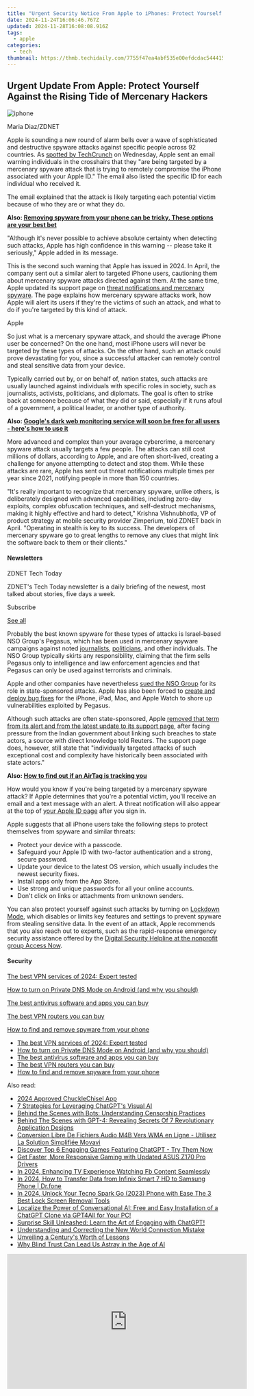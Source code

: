 ```yaml
---
title: "Urgent Security Notice From Apple to iPhones: Protect Yourself Against Rising Mercenary Spyware Risks."
date: 2024-11-24T16:06:46.767Z
updated: 2024-11-28T16:08:08.916Z
tags:
  - apple
categories:
  - tech
thumbnail: https://thmb.techidaily.com/7755f47ea4abf535e00efdcdac544415bc3009815aff334a960cff2517394707.png
---
```


## Urgent Update From Apple: Protect Yourself Against the Rising Tide of Mercenary Hackers

![iphone](https://www.zdnet.com/a/img/resize/218757de20007ed845ff38a08fe1e4815579f52b/2024/03/06/b88431d0-2712-4ddf-90c9-4abbe0da8485/iphone.jpg?auto=webp&width=1280)

Maria Diaz/ZDNET

Apple is sounding a new round of alarm bells over a wave of sophisticated and destructive spyware attacks against specific people across 92 countries. As [spotted by TechCrunch](https://techcrunch.com/2024/07/10/apple-alerts-iphone-users-in-98-countries-to-mercenary-spyware-attacks/) on Wednesday, Apple sent an email warning individuals in the crosshairs that they "are being targeted by a mercenary spyware attack that is trying to remotely compromise the iPhone associated with your Apple ID." The email also listed the specific ID for each individual who received it.

The email explained that the attack is likely targeting each potential victim because of who they are or what they do.

**Also: [Removing spyware from your phone can be tricky. These options are your best bet](https://www.zdnet.com/article/how-to-find-and-remove-spyware-from-your-phone/)**

"Although it's never possible to achieve absolute certainty when detecting such attacks, Apple has high confidence in this warning -- please take it seriously," Apple added in its message.

This is the second such warning that Apple has issued in 2024\. In April, the company sent out a similar alert to targeted iPhone users, cautioning them about mercenary spyware attacks directed against them. At the same time, Apple updated its support page on [threat notifications and mercenary spyware](https://support.apple.com/en-us/102174). The page explains how mercenary spyware attacks work, how Apple will alert its users if they're the victims of such an attack, and what to do if you're targeted by this kind of attack.

Apple

So just what is a mercenary spyware attack, and should the average iPhone user be concerned? On the one hand, most iPhone users will never be targeted by these types of attacks. On the other hand, such an attack could prove devastating for you, since a successful attacker can remotely control and steal sensitive data from your device.

Typically carried out by, or on behalf of, nation states, such attacks are usually launched against individuals with specific roles in society, such as journalists, activists, politicians, and diplomats. The goal is often to strike back at someone because of what they did or said, especially if it runs afoul of a government, a political leader, or another type of authority.

**Also: [Google's dark web monitoring service will soon be free for all users - here's how to use it](https://www.zdnet.com/article/googles-dark-web-monitoring-service-will-soon-be-free-for-users-heres-how-to-use-it/)**

More advanced and complex than your average cybercrime, a mercenary spyware attack usually targets a few people. The attacks can still cost millions of dollars, according to Apple, and are often short-lived, creating a challenge for anyone attempting to detect and stop them. While these attacks are rare, Apple has sent out threat notifications multiple times per year since 2021, notifying people in more than 150 countries.

"It's really important to recognize that mercenary spyware, unlike others, is deliberately designed with advanced capabilities, including zero-day exploits, complex obfuscation techniques, and self-destruct mechanisms, making it highly effective and hard to detect," Krishna Vishnubhotla, VP of product strategy at mobile security provider Zimperium, told ZDNET back in April. "Operating in stealth is key to its success. The developers of mercenary spyware go to great lengths to remove any clues that might link the software back to them or their clients." 

#### Newsletters

ZDNET Tech Today

ZDNET's Tech Today newsletter is a daily briefing of the newest, most talked about stories, five days a week.

 Subscribe

[See all](https://www.zdnet.com/newsletters/)

Probably the best known spyware for these types of attacks is Israel-based NSO Group's Pegasus, which has been used in mercenary spyware campaigns against noted [journalists](https://www.zdnet.com/article/nso-spyware-found-targeting-journalists-and-ngos-in-el-salvador/), [politicians](https://www.zdnet.com/article/nso-spyware-used-to-hack-polish-politicians-wife-of-khashoggi-un-war-crimes-investigator-and-more/), and other individuals. The NSO Group typically skirts any responsibility, claiming that the firm sells Pegasus only to intelligence and law enforcement agencies and that Pegasus can only be used against terrorists and criminals.

Apple and other companies have nevertheless [sued the NSO Group](https://www.zdnet.com/article/apple-sues-nso-group-over-pegasus-spyware/) for its role in state-sponsored attacks. Apple has also been forced to [create and deploy bug fixes](https://www.zdnet.com/article/apple-launches-bug-fixes-for-iphone-ipad-apple-watch-and-mac-to-combat-pegasus-spyware/) for the iPhone, iPad, Mac, and Apple Watch to shore up vulnerabilities exploited by Pegasus.

Although such attacks are often state-sponsored, Apple [removed that term from its alert and from the latest update to its support page](https://www.reuters.com/technology/cybersecurity/apple-warns-users-mercenary-spyware-attack-91-countries-including-india-et-2024-04-11/), after facing pressure from the Indian government about linking such breaches to state actors, a source with direct knowledge told Reuters. The support page does, however, still state that "individually targeted attacks of such exceptional cost and complexity have historically been associated with state actors."

**Also: [How to find out if an AirTag is tracking you](https://www.zdnet.com/article/how-to-find-out-if-an-airtag-is-tracking-you/)**

How would you know if you're being targeted by a mercenary spyware attack? If Apple determines that you're a potential victim, you'll receive an email and a text message with an alert. A threat notification will also appear at the top of [your Apple ID page](https://appleid.apple.com/) after you sign in.

Apple suggests that all iPhone users take the following steps to protect themselves from spyware and similar threats:

* Protect your device with a passcode.
* Safeguard your Apple ID with two-factor authentication and a strong, secure password.
* Update your device to the latest OS version, which usually includes the newest security fixes.
* Install apps only from the App Store.
* Use strong and unique passwords for all your online accounts.
* Don't click on links or attachments from unknown senders.

You can also protect yourself against such attacks by turning on [Lockdown Mode](https://www.zdnet.com/article/apple-previews-lockdown-mode-a-new-extreme-security-feature/), which disables or limits key features and settings to prevent spyware from stealing sensitive data. In the event of an attack, Apple recommends that you also reach out to experts, such as the rapid-response emergency security assistance offered by the [Digital Security Helpline at the nonprofit group Access Now](https://www.accessnow.org/help/).

#### Security

[The best VPN services of 2024: Expert tested](https://www.zdnet.com/article/best-vpn/ "The best VPN services of 2024: Expert tested")

[How to turn on Private DNS Mode on Android (and why you should)](https://www.zdnet.com/article/how-to-turn-on-private-dns-mode-on-android-and-why-you-should/ "How to turn on Private DNS Mode on Android (and why you should)")

[The best antivirus software and apps you can buy](https://www.zdnet.com/article/best-antivirus/ "The best antivirus software and apps you can buy")

[The best VPN routers you can buy](https://www.zdnet.com/article/best-vpn-router/ "The best VPN routers you can buy")

[How to find and remove spyware from your phone](https://www.zdnet.com/article/how-to-find-and-remove-spyware-from-your-phone/ "How to find and remove spyware from your phone")

* [The best VPN services of 2024: Expert tested](https://www.zdnet.com/article/best-vpn/ "The best VPN services of 2024: Expert tested")
* [How to turn on Private DNS Mode on Android (and why you should)](https://www.zdnet.com/article/how-to-turn-on-private-dns-mode-on-android-and-why-you-should/ "How to turn on Private DNS Mode on Android (and why you should)")
* [The best antivirus software and apps you can buy](https://www.zdnet.com/article/best-antivirus/ "The best antivirus software and apps you can buy")
* [The best VPN routers you can buy](https://www.zdnet.com/article/best-vpn-router/ "The best VPN routers you can buy")
* [How to find and remove spyware from your phone](https://www.zdnet.com/article/how-to-find-and-remove-spyware-from-your-phone/ "How to find and remove spyware from your phone")

<ins class="adsbygoogle"
     style="display:block"
     data-ad-format="autorelaxed"
     data-ad-client="ca-pub-7571918770474297"
     data-ad-slot="1223367746"></ins>

<ins class="adsbygoogle"
     style="display:block"
     data-ad-client="ca-pub-7571918770474297"
     data-ad-slot="8358498916"
     data-ad-format="auto"
     data-full-width-responsive="true"></ins>

<span class="atpl-alsoreadstyle">Also read:</span>
<div><ul>
<li><a href="https://fox-http.techidaily.com/2024-approved-chucklechisel-app/"><u>2024 Approved ChuckleChisel App</u></a></li>
<li><a href="https://tech-haven.techidaily.com/7-strategies-for-leveraging-chatgpts-visual-ai/"><u>7 Strategies for Leveraging ChatGPT's Visual AI</u></a></li>
<li><a href="https://tech-haven.techidaily.com/behind-the-scenes-with-bots-understanding-censorship-practices/"><u>Behind the Scenes with Bots: Understanding Censorship Practices</u></a></li>
<li><a href="https://tech-haven.techidaily.com/behind-the-scenes-with-gpt-4-revealing-secrets-of-7-revolutionary-application-designs/"><u>Behind The Scenes with GPT-4: Revealing Secrets Of 7 Revolutionary Application Designs</u></a></li>
<li><a href="https://some-knowledge.techidaily.com/conversion-libre-de-fichiers-audio-m4b-vers-wma-en-ligne-utilisez-la-solution-simplifiee-movavi/"><u>Conversion Libre De Fichiers Audio M4B Vers WMA en Ligne - Utilisez La Solution Simplifiée Movavi</u></a></li>
<li><a href="https://tech-haven.techidaily.com/1722020651144-discover-top-6-engaging-games-featuring-chatgpt-try-them-now/"><u>Discover Top 6 Engaging Games Featuring ChatGPT - Try Them Now</u></a></li>
<li><a href="https://win-dash.techidaily.com/get-faster-more-responsive-gaming-with-updated-asus-z170-pro-drivers/"><u>Get Faster, More Responsive Gaming with Updated ASUS Z170 Pro Drivers</u></a></li>
<li><a href="https://facebook-video-content.techidaily.com/in-2024-enhancing-tv-experience-watching-fb-content-seamlessly/"><u>In 2024, Enhancing TV Experience Watching Fb Content Seamlessly</u></a></li>
<li><a href="https://android-transfer.techidaily.com/in-2024-how-to-transfer-data-from-infinix-smart-7-hd-to-samsung-phone-drfone-by-drfone-transfer-from-android-transfer-from-android/"><u>In 2024, How to Transfer Data from Infinix Smart 7 HD to Samsung Phone | Dr.fone</u></a></li>
<li><a href="https://unlock-android.techidaily.com/in-2024-unlock-your-tecno-spark-go-2023-phone-with-ease-the-3-best-lock-screen-removal-tools-by-drfone-android/"><u>In 2024, Unlock Your Tecno Spark Go (2023) Phone with Ease The 3 Best Lock Screen Removal Tools</u></a></li>
<li><a href="https://tech-haven.techidaily.com/1722159707964-localize-the-power-of-conversational-ai-free-and-easy-installation-of-a-chatgpt-clone-via-gpt4all-for-your-pc/"><u>Localize the Power of Conversational AI: Free and Easy Installation of a ChatGPT Clone via GPT4All for Your PC!</u></a></li>
<li><a href="https://tech-haven.techidaily.com/1722200350019-surprise-skill-unleashed-learn-the-art-of-engaging-with-chatgpt/"><u>Surprise Skill Unleashed: Learn the Art of Engaging with ChatGPT!</u></a></li>
<li><a href="https://video-ai-editor.techidaily.com/understanding-and-correcting-the-new-world-connection-mistake/"><u>Understanding and Correcting the New World Connection Mistake</u></a></li>
<li><a href="https://mondly-stories.techidaily.com/unveiling-a-centurys-worth-of-lessons/"><u>Unveiling a Century's Worth of Lessons</u></a></li>
<li><a href="https://tech-haven.techidaily.com/why-blind-trust-can-lead-us-astray-in-the-age-of-ai/"><u>Why Blind Trust Can Lead Us Astray in the Age of AI</u></a></li>
</ul></div>

<!-- affiliate ads begin -->
<iframe width="560" height="315" src="https://www.youtube.com/embed/n-66V-LRK3Y?si=fNeB2pXCePeQli6E&autoplay=1" title="YouTube video player" frameborder="0" allow="accelerometer; autoplay; clipboard-write; encrypted-media; gyroscope; picture-in-picture; web-share" referrerpolicy="strict-origin-when-cross-origin" allowfullscreen></iframe>
<!-- affiliate ads end -->

